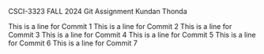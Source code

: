 CSCI-3323 FALL 2024
Git Assignment
Kundan Thonda

This is a line for Commit 1
This is  a line for Commit 2
This is a line for Commit 3
This is a line for Commit 4
This is a line for Commit 5
This is a line for Commit 6
This is a line for Commit 7

